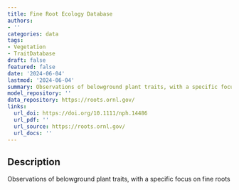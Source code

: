 ```yaml
---
title: Fine Root Ecology Database
authors:
- ''
categories: data
tags:
- Vegetation
- TraitDatabase
draft: false
featured: false
date: '2024-06-04'
lastmod: '2024-06-04'
summary: Observations of belowground plant traits, with a specific focus on fine roots
model_repository: ''
data_repository: https://roots.ornl.gov/
links:
  url_doi: https://doi.org/10.1111/nph.14486
  url_pdf: ''
  url_source: https://roots.ornl.gov/
  url_docs: ''
---
```


## Description

Observations of belowground plant traits, with a specific focus on fine roots

